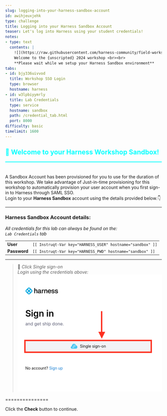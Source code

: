 ```yaml
---
slug: logging-into-your-harness-sandbox-account
id: awihjeuxjehk
type: challenge
title: Logging into your Harness Sandbox Account
teaser: Let's log into Harness using your student credentials!
notes:
- type: text
  contents: |
    ![](https://raw.githubusercontent.com/harness-community/field-workshops/main/unscripted-workshop-2024/assets/images/unscripted.png)<br><br>
    Welcome to the {unscripted} 2024 workshop <br><br>
    **Please wait while we setup your Harness Sandbox environment**
tabs:
- id: bjy336uivvod
  title: Workshop SSO Login
  type: browser
  hostname: harness
- id: w3lpbiyymrly
  title: Lab Credentials
  type: service
  hostname: sandbox
  path: /credential_tab.html
  port: 8000
difficulty: basic
timelimit: 1600
---
```


<style type="text/css" rel="stylesheet">
hr.cyan { background-color: cyan; color: cyan; height: 2px; margin-bottom: -10px; }
h2.cyan { color: cyan; }
</style><h2 class="cyan">👋 Welcome to your Harness Workshop Sandbox!</h2>
<hr class="cyan">
<br><br>

A Sandbox Account has been provisioned for you to use for the duration of this workshop.
We take advantage of Just-in-time provisioning for this workshop to automatically provision your user account when you first sign-in to Harness through SAML SSO.<br>
Login to your **Harness Sandbox** account using the details provided below.👇

---
### Harness Sandbox Account details:
*All credentials for this lab can always be found on the: <br>
 `Lab Credentials` tab* <br>

|   |   |
|---|---|
|__User__| ```[[ Instruqt-Var key="HARNESS_USER" hostname="sandbox" ]]``` |
|__Password__| ```[[ Instruqt-Var key="HARNESS_PWD" hostname="sandbox" ]]``` |


---

> 📝 *Click Single sign-on* <br>
> *Login using the credentials above:* <br>
> ![sso_login.png](https://raw.githubusercontent.com/harness-community/field-workshops/main/assets/images/sso_login.png)

===============

Click the **Check** button to continue.
